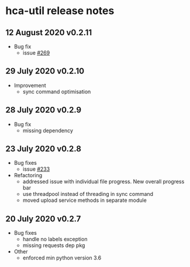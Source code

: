 # hca-util release notes

## 12 August 2020 v0.2.11
- Bug fix
  - issue [#269](https://github.com/ebi-ait/hca-ebi-dev-team/issues/269)

## 29 July 2020 v0.2.10
- Improvement
  - sync command optimisation

## 28 July 2020 v0.2.9
- Bug fix
  - missing dependency

## 23 July 2020 v0.2.8
- Bug fixes
  - issue [#233](https://github.com/ebi-ait/hca-ebi-dev-team/issues/233) 
- Refactoring
  - addressed issue with individual file progress. New overall progress bar
  - use threadpool instead of threading in sync command
  - moved upload service methods in separate module

## 20 July 2020 v0.2.7
- Bug fixes
  - handle no labels exception
  - missing requests dep pkg
- Other
  - enforced min python version 3.6